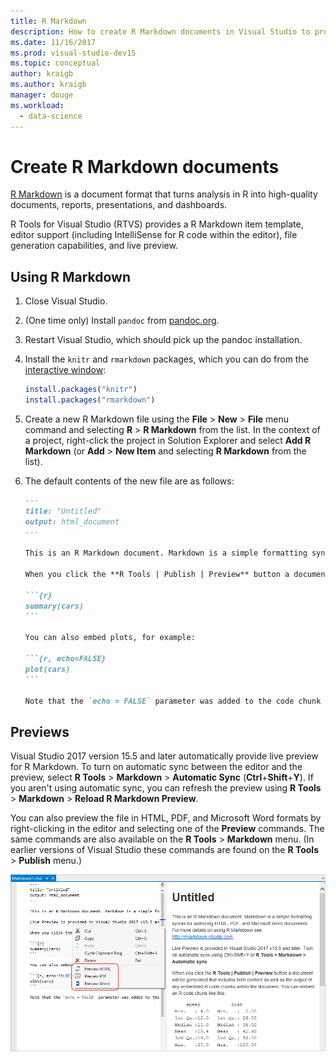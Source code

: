 ```yaml
---
title: R Markdown
description: How to create R Markdown documents in Visual Studio to produce high-quality reports, presentations, and dashboards.
ms.date: 11/16/2017
ms.prod: visual-studio-dev15
ms.topic: conceptual
author: kraigb
ms.author: kraigb
manager: douge
ms.workload: 
  - data-science
---
```


# Create R Markdown documents

[R Markdown](https://rmarkdown.rstudio.com/) is a document format that turns analysis in R into high-quality documents, reports, presentations, and dashboards.

R Tools for Visual Studio (RTVS) provides a R Markdown item template, editor support (including IntelliSense for R code within the editor), file generation capabilities, and live preview.

## Using R Markdown

1. Close Visual Studio.
1. (One time only) Install `pandoc` from [pandoc.org](http://pandoc.org/installing.html).
1. Restart Visual Studio, which should pick up the pandoc installation.
1. Install the `knitr` and `rmarkdown` packages, which you can do from the [interactive window](interactive-repl-for-r-in-visual-studio.md):

    ```R
    install.packages("knitr")
    install.packages("rmarkdown")

    ```
1. Create a new R Markdown file using the **File** > **New** > **File** menu command and selecting **R** > **R Markdown** from the list. In the context of a project, right-click the project in Solution Explorer and select **Add R Markdown** (or **Add** > **New Item** and selecting **R Markdown** from the list).

1. The default contents of the new file are as follows:

    ~~~markdown
    ---
    title: "Untitled"
    output: html_document
    ---

    This is an R Markdown document. Markdown is a simple formatting syntax for authoring HTML, PDF, and Microsoft Word documents. For more details on using R Markdown see <http://rmarkdown.rstudio.com>.

    When you click the **R Tools | Publish | Preview** button a document will be generated that includes both content as well as the output of any embedded R code chunks within the document. You can embed an R code chunk like this:

    ```{r}
    summary(cars)
    ```

    You can also embed plots, for example:

    ```{r, echo=FALSE}
    plot(cars)
    ```

    Note that the `echo = FALSE` parameter was added to the code chunk to prevent printing of the R code that generated the plot.

    ~~~

## Previews

Visual Studio 2017 version 15.5 and later automatically provide live preview for R Markdown. To turn on automatic sync between the editor and the preview, select **R Tools** > **Markdown** > **Automatic Sync** (**Ctrl**+**Shift**+**Y**). If you aren't using automatic sync, you can refresh the preview using **R Tools** > **Markdown** > **Reload R Markdown Preview**.

You can also preview the file in HTML, PDF, and Microsoft Word formats by right-clicking in the editor and selecting one of the **Preview** commands. The same commands are also available on the **R Tools** > **Markdown** menu. (In earlier versions of Visual Studio these commands are found on the **R Tools** > **Publish** menu.)

![RMarkdown live preview and other preview menu commands](media/rmarkdown-live-preview.png)
